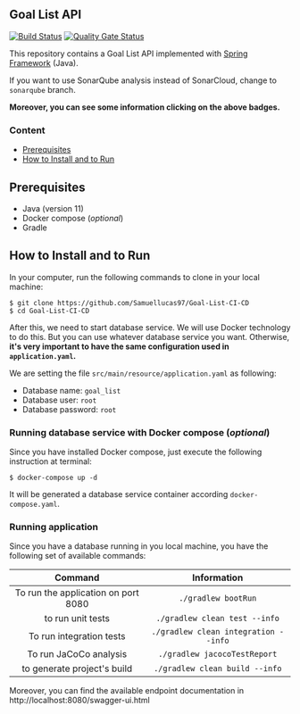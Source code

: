 ## Goal List API

[![Build Status](https://travis-ci.com/Samuellucas97/Goal-List-CI-CD.svg?branch=main)](https://travis-ci.com/Samuellucas97/Goal-List-CI-CD) [![Quality Gate Status](https://sonarcloud.io/api/project_badges/measure?project=Samuellucas97_Goal-List-CI-CD&metric=alert_status)](https://sonarcloud.io/dashboard?id=Samuellucas97_Goal-List-CI-CD)

This repository contains a Goal List API implemented with [Spring Framework](https://spring.io) (Java).   

If you want to use SonarQube analysis instead of SonarCloud, change to `sonarqube` branch.

**Moreover, you can see some information clicking on the above badges.**

### Content
- [Prerequisites](#prerequisites)
- [How to Install and to Run](#how-to-install-and-to-run)


## Prerequisites

- Java (version 11)
- Docker compose (_optional_)
- Gradle

## How to Install and to Run

In your computer, run the following commands to clone in your local machine:

```
$ git clone https://github.com/Samuellucas97/Goal-List-CI-CD  
$ cd Goal-List-CI-CD
```

After this, we need to start database service. We will use Docker technology to do this. But you can use whatever database service you want.
Otherwise, **it's very important to have the same configuration used in `application.yaml`.**

We are setting the file `src/main/resource/application.yaml` as following: 

- Database name: `goal_list`
- Database user: `root`
- Database password: `root`

### Running database service with Docker compose (_optional_)

Since you have installed Docker compose, just execute the following instruction at terminal:

```
$ docker-compose up -d
```

It will be generated a database service container according `docker-compose.yaml`.

### Running application

Since you have a database running in you local machine, you have the following set of available commands:

|                Command               |              Information             |
|:------------------------------------:|:------------------------------------:|
| To run the application  on port 8080 |          `./gradlew bootRun`         |
|           to run unit tests          |     `./gradlew clean test --info`    |
|       To run integration tests       | `./gradlew clean integration --info` |
|       To run JaCoCo analysis         | `./gradlew jacocoTestReport` |
|      to generate project's build     |    `./gradlew clean build --info`    |


Moreover, you can find the available endpoint documentation in http://localhost:8080/swagger-ui.html

